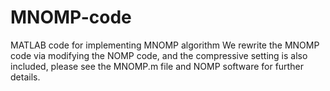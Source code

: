 # MNOMP-code
MATLAB code for implementing MNOMP algorithm
We rewrite the MNOMP code via modifying the NOMP code, 
and the compressive setting is also included, please see the MNOMP.m file and NOMP software for further details.
